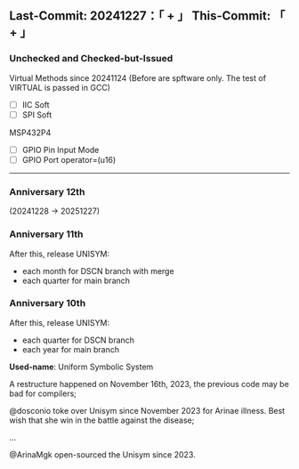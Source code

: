 Last-Commit: 20241227：「 
+
」
This-Commit: 「
+ 
」
---

### Unchecked and Checked-but-Issued

Virtual Methods since 20241124
(Before are spftware only. The test of VIRTUAL is passed in GCC)
- [ ] IIC Soft
- [ ] SPI Soft

MSP432P4
- [ ] GPIO Pin  Input Mode
- [ ] GPIO Port operator=(u16)

---

### Anniversary 12th

(20241228 -> 20251227)

### Anniversary 11th

After this, release UNISYM:
- each month for DSCN branch with merge
- each quarter for main branch

### Anniversary 10th

After this, release UNISYM:
- each quarter for DSCN branch
- each year for main branch

**Used-name**: Uniform Symbolic System

A restructure happened on November 16th, 2023, the previous code may be bad for compilers;

@dosconio toke over Unisym since November 2023 for Arinae illness. Best wish that she win in the battle against the disease;

...

@ArinaMgk open-sourced the Unisym since 2023.